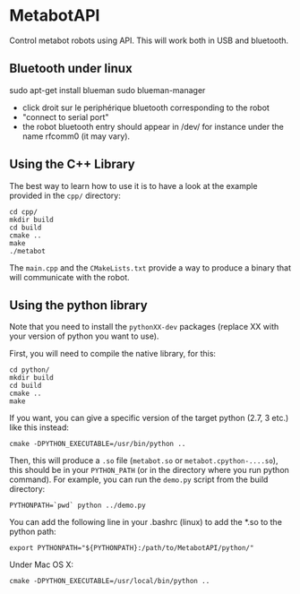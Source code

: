 # MetabotAPI

Control metabot robots using API. This will work both in USB and bluetooth.

## Bluetooth under linux
   sudo apt-get install blueman
   sudo blueman-manager
   - click droit sur le periphérique bluetooth corresponding to the robot
   - "connect to serial port"
   - the robot bluetooth entry should appear in /dev/
     for instance under the name rfcomm0 (it may vary).

## Using the C++ Library

The best way to learn how to use it is to have a look at the example provided in
the `cpp/` directory:

    cd cpp/
    mkdir build
    cd build
    cmake ..
    make
    ./metabot

The `main.cpp` and the `CMakeLists.txt` provide a way to produce a binary that will
communicate with the robot.

## Using the python library

Note that you need to install the `pythonXX-dev` packages (replace XX with your
version of python you want to use).

First, you will need to compile the native library, for this:

    cd python/
    mkdir build
    cd build
    cmake ..
    make
    
If you want, you can give a specific version of the target python (2.7, 3 etc.) like
this instead:

    cmake -DPYTHON_EXECUTABLE=/usr/bin/python ..

Then, this will produce a `.so` file (`metabot.so` or `metabot.cpython-....so`), this
should be in your `PYTHON_PATH` (or in the directory where you run python command). For
example, you can run the `demo.py` script from the build directory:

    PYTHONPATH=`pwd` python ../demo.py

You can add the following line in your .bashrc (linux) to add the *.so to the python path:

    export PYTHONPATH="${PYTHONPATH}:/path/to/MetabotAPI/python/"

Under Mac OS X:
      
    cmake -DPYTHON_EXECUTABLE=/usr/local/bin/python ..
